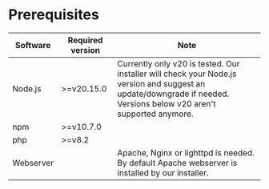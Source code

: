 # Prerequisites

| Software          | Required version       | Note
|-------------------|------------------------|-------------------------------------------------------------------------------------------------------------------------------------|
| Node.js           | >=v20.15.0             | Currently only v20 is tested. Our installer will check your Node.js version and suggest an update/downgrade if needed. Versions below v20 aren't supported anymore. |
| npm               | >=v10.7.0              |                                                                                                                                     |
| php               | >=v8.2                 |                                                                                                                                     |
| Webserver         |                        | Apache, Nginx or lighttpd is needed. By default Apache webserver is installed by our installer.                                     |

